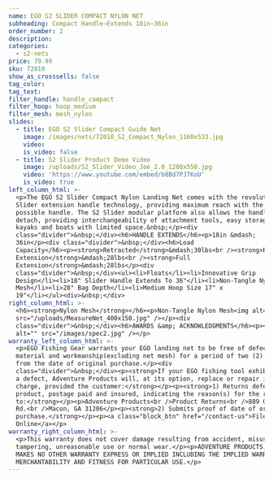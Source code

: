 ```yaml
---
name: EGO S2 SLIDER COMPACT NYLON NET
subheading: Compact Handle—Extends 18in—36in
order_number: 2
description:
categories:
  - s2-nets
price: 79.99
sku: 72010
show_as_crosssells: false
tag_color:
tag_text:
filter_handle: handle_compact
filter_hoop: hoop_medium
filter_mesh: mesh_nylon
slides:
  - title: EGO S2 Slider Compact Guide Net
    image: /images/nets/72010_S2_Compact_Nylon_1160x533.jpg
    video:
    is_video: false
  - title: S2 Slider Product Demo Video
    image: /uploads/S2_Slider_Video_Joe_2.0_1200x550.jpg
    video: 'https://www.youtube.com/embed/b8Bd7PJ7KoU'
    is_video: true
left_column_html: >-
  <p>The EGO S2 Slider Compact Nylon Landing Net comes with the revolutionary S2
  Slider extension handle technology, providing maximum reach with the shortest
  possible handle. The S2 Slider modular platform also allows the handle to
  detach, providing interchangeability of attachment tools, easy storage on
  kayaks and boats with limited space.&nbsp;</p><div
  class="divider">&nbsp;</div><h6>HANDLE EXTENDS</h6><p>18in &mdash;
  36in</p><div class="divider">&nbsp;</div><h6>Load
  Capacity</h6><p><strong>Retracted</strong>&mdash;30lbs<br /><strong>Partial
  Extension</strong>&mdash;28lbs<br /><strong>Full
  Extension</strong>&mdash;28lbs</p><div
  class="divider">&nbsp;</div><ul><li>Floats</li><li>Innovative Grip
  Design</li><li>18" Slider Handle Extends To 36"</li><li>Non-Tangle Nylon
  Mesh</li><li>28" Bag Depth</li><li>Medium Hoop Size 17" x
  19"</li></ul><div>&nbsp;</div>
right_column_html: >-
  <h6><strong>Nylon Mesh</strong></h6><p>Non-Tangle Nylon Mesh<img alt=""
  src="/uploads/MeasureNet_400x150.jpg" /></p><div
  class="divider">&nbsp;</div><h6>AWARDS &amp; ACKNOWLEDGMENTS</h6><p><img
  alt="" src="/images/spec2.jpg" /></p>
warranty_left_column_html: >-
  <p>EGO Fishing Gear warrants your EGO landing net to be free of defects in
  material and workmanship(excluding net mesh) for a period of two (2) years
  from the date of original purchase.</p><div
  class="divider">&nbsp;</div><p><strong>If your EGO fishing tool exhibits such
  a defect, Adventure Products will, at its option, replace or repair it without
  charge, provided the customer:</strong></p><p><strong>1) Returns defective
  product, postage paid and insured, indicating the reason(s) for the return
  to:</strong></p><p>Adventure Products<br />Product Returns<br />889 Guy Paine
  Rd.<br />Macon, GA 31206</p><p><strong>2) Submits proof of date of original
  purchase.</strong></p><p><a class="block_btn" href="/contact-us">File Claim
  Online</a></p>
warranty_right_column_html: >-
  <p>This warranty does not cover damage resulting from accident, misuse, abuse,
  tampering, unreasonable use or normal wear.</p><p>ADVENTURE PRODUCTS, INC.
  MAKES NO OTHER WARRANTY EXPRESS OR IMPLIED INCLUDING THE IMPLIED WARRANTIES OF
  MERCHANTABILITY AND FITNESS FOR PARTICULAR USE.</p>
---
```


